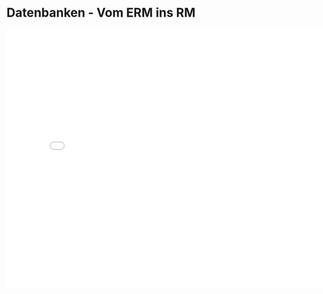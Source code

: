 # Datenbanken - Vom ERM ins RM
<p>
<iframe src="../_static/pdfs/t12_erm_rm.pdf" width="800" height="600" style="border: none;"></iframe>
</p>